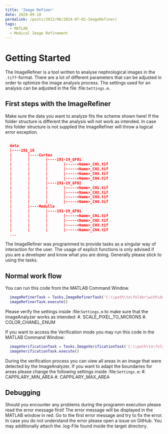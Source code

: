 ```yaml
---
title: 'Image Refiner'
date: 2020-09-18
permalink: /posts/2012/08/2024-07-02-ImageRefiner/
tags:
  - MATLAB
  - Medical Image Refinement
---
```


Getting Started
===============

The ImageRefiner is a tool written to analyse nephrological images in the `.tiff`-format. 
There are a lot of different parameters that can be adjusted in order to optimize the image analysis process. The settings used for an analysis can be adjusted in the file :file:`Settings.m`.


First steps with the ImageRefiner
---------------------------------

Make sure the data you want to analyze fits the scheme shown here! If the folder structure is different the analysis will not work as intended. 
In case this folder structure is not supplied the ImageRefiner will throw a logical error exception.

```json

  data
  |----191_19
  |       |----Cortex
  |       |       |----191-19_GF01
  |       |       |       |-----<Name>_CH1.tif
  |       |       |       |-----<Name>_CH2.tif
  |       |       |       |-----<Name>_CH3.tif
  |       |       |       |-----<Name>_CH4.tif
  |       |       |----191-19_GF02
  |       |       |       |-----<Name>_CH1.tif
  |       |       |       |-----<Name>_CH2.tif
  |       |       |       |-----<Name>_CH3.tif
  |       |       |       |-----<Name>_CH4.tif
  |       |----Medulla
  |       |       |----191-19_GF01
  |       |       |       |-----<Name>_CH1.tif
  |       |       |       |-----<Name>_CH2.tif
  |       |       |       |-----<Name>_CH3.tif
  |       |       |       |-----<Name>_CH4.tif
  ...
```

The ImageRefiner was programmed to provide tasks as a singular way of interaction for the user.
The usage of explicit functions is only advised if you are a developer and know what you are doing. Generally please stick to using the tasks.


Normal work flow
----------------

You can run this code from the MATLAB Command Window.

```matlab
  imageRefinerTask = Tasks.ImageRefinerTask('C:\\path\to\folder\with\data', 'ExportDirectory', 'C:\\path\to\export\folder', 'excel') 
  imageRefinerTask.execute()
```

Please verify the settings inside :file:`Settings.m` to make sure that the imageAnalyzer works as intended: 
  #. SCALE_PIXEL_TO_MICRONS
  #. COLOR_CHANEL_ENUM


If you want to access the Verification mode you may run this code in the MATLAB Command Window:

```matlab
  imageVerificationTask = Tasks.ImageVerificationTask('C:\\path\to\folder\with\data', 'C:\\path\to\export\folder', 'excel') 
  imageVerificationTask.execute()
```

During the verification process you can view all areas in an image that were detected by the ImageAnalyzer. 
If you want to adapt the boundaries for areas please change the following settings inside :file:`Settings.m`: 
  #. CAPPILARY_MIN_AREA
  #. CAPPILARY_MAX_AREA


Debugging
---------
Should you encounter any problems during the programm execution please read the error message first! 
The error message will be displayed in the MATLAB window in red. Go to the first error message and try to fix the error. 
In case you do not understand the error please open a issue on GitHub. 
You may additionally attach the .log-File found inside the target directory. 